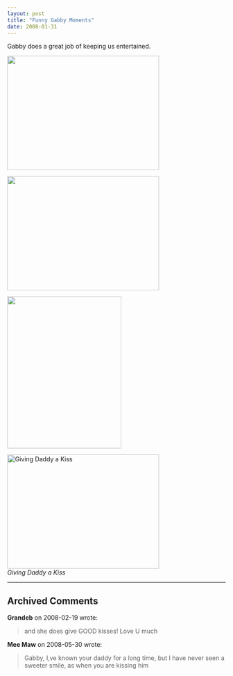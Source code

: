 ```yaml
---
layout: post
title: "Funny Gabby Moments"
date: 2008-01-31
---
```


<p>Gabby does a great job of keeping us entertained.  </p>
<p><img height="263" alt="" src="/thepaladinos/assets/images/P1020130 (Custom).JPG " width="350"/></p>
<p><img height="263" alt="" src="/thepaladinos/assets/images/P1020054-Small.JPG " width="350"/></p>
<p><img height="350" alt="" src="/thepaladinos/assets/images/P1020061 (Custom).JPG " width="263"/></p>
<img height="263" alt="Giving Daddy a Kiss" src="/thepaladinos/assets/images/P1020068 (Custom).JPG " width="350"/><br/>
<em>Giving Daddy a Kiss</em>


---

## Archived Comments

**Grandeb** on 2008-02-19 wrote:

> and she does give GOOD kisses!  Love U much

**Mee Maw** on 2008-05-30 wrote:

> Gabby, I,ve known your daddy for a long time, but I have never seen a sweeter smile, as when you are kissing him
